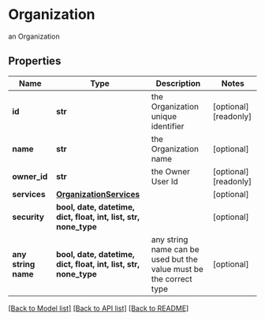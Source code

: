 # Organization

an Organization

## Properties
Name | Type | Description | Notes
------------ | ------------- | ------------- | -------------
**id** | **str** | the Organization unique identifier | [optional] [readonly] 
**name** | **str** | the Organization name | [optional] 
**owner_id** | **str** | the Owner User Id | [optional] [readonly] 
**services** | [**OrganizationServices**](OrganizationServices.md) |  | [optional] 
**security** | **bool, date, datetime, dict, float, int, list, str, none_type** |  | [optional] 
**any string name** | **bool, date, datetime, dict, float, int, list, str, none_type** | any string name can be used but the value must be the correct type | [optional]

[[Back to Model list]](../README.md#documentation-for-models) [[Back to API list]](../README.md#documentation-for-api-endpoints) [[Back to README]](../README.md)


